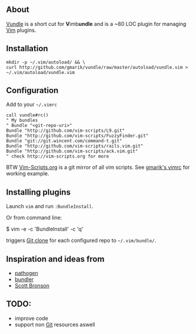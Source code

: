 ## About

[Vundle] is a short cut for **V**imb**undle** and is a ~80 LOC plugin for managing [Vim] plugins.


## Installation

    mkdir -p ~/.vim/autoload/ && \
    curl http://github.com/gmarik/vundle/raw/master/autoload/vundle.vim > ~/.vim/autoload/vundle.vim

## Configuration

Add to your <code>~/.vimrc</code>

    call vundle#rc()
    " My bundles
    " Bundle "<git-repo-uri>"
    Bundle "http://github.com/vim-scripts/L9.git"
    Bundle "http://github.com/vim-scripts/FuzzyFinder.git"
    Bundle "git://git.wincent.com/command-t.git"
    Bundle "http://github.com/vim-scripts/rails.vim.git"
    Bundle "http://github.com/vim-scripts/ack.vim.git"
    " check http://vim-scripts.org for more

BTW [Vim-Scripts.org](http://vim-scripts.org) is a git mirror of all vim scripts. See [gmarik's vimrc](http://github.com/gmarik/vimfiles/blob/6926a7e2ba176a292a8e71b6e4c17f15b8eebe04/vimrc#L134) for working example.

## Installing plugins

Launch <code>vim</code> and run <code>:BundleInstall</code>.

Or from command line:

   $ vim  -e -c 'BundleInstall' -c 'q'

triggers [Git clone](http://gitref.org/creating/#clone) for each configured repo to <code>~/.vim/bundle/</code>.

## Inspiration and ideas from

* [pathogen]
* [bundler]
* [Scott Bronson](http://github.com/bronson)

## TODO:

* improve code 
* support non [Git] resources aswell

[Vundle]:http://github.com/gmarik/vundle
[Pathogen]:http://github.com/tpope/vim-pathogen/
[Bundler]:http://github.com/wycats/bundler/
[Vim]:http://vim.org
[Git]:http://git-scm.com
